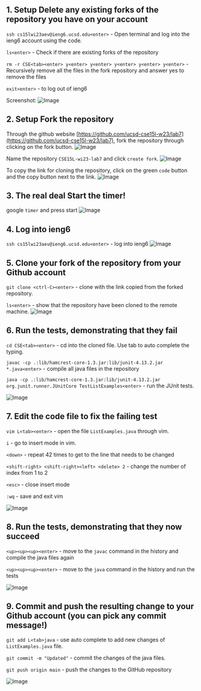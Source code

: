 ## 1. Setup Delete any existing forks of the repository you have on your account

`ssh cs15lwi23aev@ieng6.ucsd.edu<enter>` - Open terminal and log into the ieng6 account using the code. 

`ls<enter>` - Check if there are existing forks of the repository

`rm -r CSE<tab><enter> y<enter> y<enter> y<enter> y<enter> y<enter>` - Recursively remove all the files in the fork repository and answer yes to remove the files 

`exit<enter>` - to log out of ieng6

Screenshot: 
![Image](img/reportImages-4/lab7-1.png)

<div style="page-break-after: always;"></div>

## 2. Setup Fork the repository
Through the github website [https://github.com/ucsd-cse15l-w23/lab7](https://github.com/ucsd-cse15l-w23/lab7), fork the repository through clicking on the fork button. 
![Image](img/reportImages-4/lab7-2-1.png)

Name the repository `CSE15L-wi23-lab7` and click `create fork`. 
![Image](img/reportImages-4/lab7-2-2.png)

To copy the link for cloning the repository, click on the green `code` button and the copy button next to the link. 
![Image](img/reportImages-4/lab7-2-3.png)

<div style="page-break-after: always;"></div>

## 3. The real deal Start the timer!
google `timer` and press start
![Image](img/reportImages-4/lab7-3.png)

<div style="page-break-after: always;"></div>

## 4. Log into ieng6
`ssh cs15lwi23aev@ieng6.ucsd.edu<enter>` - log into ieng6
![Image](img/reportImages-4/lab7-4.png)

<div style="page-break-after: always;"></div>

## 5. Clone your fork of the repository from your Github account

`git clone <ctrl-C><enter>` - clone with the link copied from the forked repository. 

`ls<enter>` - show that the repository have been cloned to the remote machine. 
![Image](img/reportImages-4/lab7-5.png)

<div style="page-break-after: always;"></div>

## 6. Run the tests, demonstrating that they fail

`cd CSE<tab><enter>` - cd into the cloned file. Use tab to auto complete the typing. 

`javac -cp .:lib/hamcrest-core-1.3.jar:lib/junit-4.13.2.jar *.java<enter>` - compile all java files in the repository

`java -cp .:lib/hamcrest-core-1.3.jar:lib/junit-4.13.2.jar org.junit.runner.JUnitCore TestListExamples<enter>` - run the JUnit tests. 

![Image](img/reportImages-4/lab7-6.png)

<div style="page-break-after: always;"></div>

## 7. Edit the code file to fix the failing test

`vim L<tab><enter>` - open the file `ListExamples.java` through vim. 

`i` - go to insert mode in vim. 

`<down>` - repeat 42 times to get to the line that needs to be changed

`<shift-right> <shift-right><left> <delete> 2` - change the number of index from 1 to 2

`<esc>` - close insert mode 

`:wq` - save and exit vim

![Image](img/reportImages-4/lab7-7.png)

<div style="page-break-after: always;"></div>

## 8. Run the tests, demonstrating that they now succeed

`<up><up><up><enter>` - move to the `javac` command in the history and compile the java files again

`<up><up><up><enter>` - move to the `java` command in the history and run the tests

![Image](img/reportImages-4/lab7-8.png)

<div style="page-break-after: always;"></div>

## 9. Commit and push the resulting change to your Github account (you can pick any commit message!)

`git add L<tab>java` - use auto complete to add new changes of `ListExamples.java` file.

`git commit -m "Updated"` - commit the changes of the java files. 

`git push origin main` - push the changes to the GitHub repository

![Image](img/reportImages-4/lab7-9.png)

